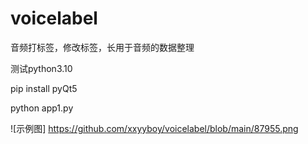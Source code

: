 # voicelabel
音频打标签，修改标签，长用于音频的数据整理

测试python3.10

pip install pyQt5

python app1.py


![示例图] https://github.com/xxyyboy/voicelabel/blob/main/87955.png


